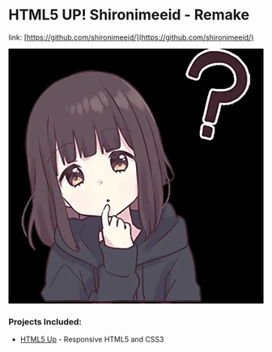 # HTML5 UP! Shironimeeid - Remake

link: [https://github.com/shironimeeid/](https://github.com/shironimeeid/)

<img src="/images/menhera.jpg">

### Projects Included:
- [HTML5 Up](https://html5up.net/) - Responsive HTML5 and CSS3

